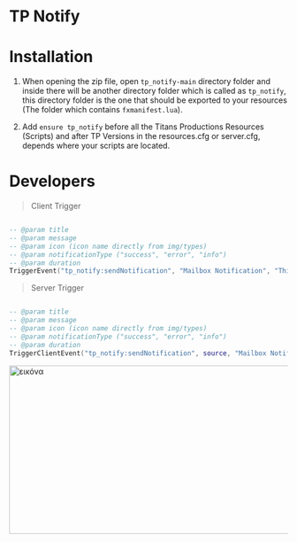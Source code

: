 # TP Notify

# Installation

1. When opening the zip file, open `tp_notify-main` directory folder and inside there will be another directory folder which is called as `tp_notify`, this directory folder is the one that should be exported to your resources (The folder which contains `fxmanifest.lua`).

2. Add `ensure tp_notify` before all the Titans Productions Resources (Scripts) and after TP Versions in the resources.cfg or server.cfg, depends where your scripts are located.

# Developers 

> Client Trigger

```lua

-- @param title
-- @param message
-- @param icon (icon name directly from img/types)
-- @param notificationType ("success", "error", "info")
-- @param duration
TriggerEvent("tp_notify:sendNotification", "Mailbox Notification", "This is a notification", "mail", "info", 15)
```

> Server Trigger

```lua

-- @param title
-- @param message
-- @param icon (icon name directly from img/types)
-- @param notificationType ("success", "error", "info")
-- @param duration
TriggerClientEvent("tp_notify:sendNotification", source, "Mailbox Notification", "This is a notification", "mail", "info", 15)
```

<img width="716" height="304" alt="εικόνα" src="https://github.com/user-attachments/assets/a5e4cdae-2c06-4568-abdb-466aabb3c4d7" />
